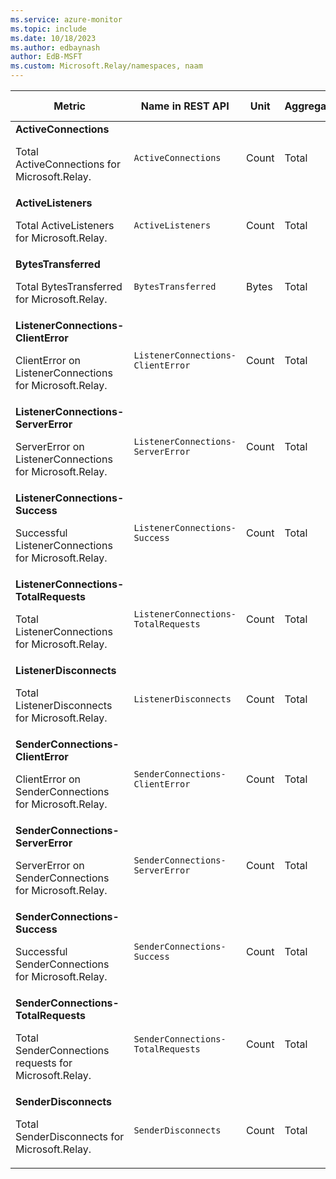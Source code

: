 ```yaml
---
ms.service: azure-monitor
ms.topic: include
ms.date: 10/18/2023
ms.author: edbaynash
author: EdB-MSFT
ms.custom: Microsoft.Relay/namespaces, naam
---
```

<!--
NOTE:  This content is automatically generated using API calls to Azure. 
Any edits made on these files will be overwritten in the next run of the script. 
There is no benefit in editing these files directly.  
-->
  
  
|Metric|Name in REST API|Unit|Aggregation|Dimensions|Time Grains|DS Export|
|---|---|---|---|---|---|---|
|**ActiveConnections**<p><p>Total ActiveConnections for Microsoft.Relay. |`ActiveConnections` |Count |Total |`EntityName`|PT1M |No|
|**ActiveListeners**<p><p>Total ActiveListeners for Microsoft.Relay. |`ActiveListeners` |Count |Total |`EntityName`|PT1M |No|
|**BytesTransferred**<p><p>Total BytesTransferred for Microsoft.Relay. |`BytesTransferred` |Bytes |Total |`EntityName`|PT1M |Yes|
|**ListenerConnections-ClientError**<p><p>ClientError on ListenerConnections for Microsoft.Relay. |`ListenerConnections-ClientError` |Count |Total |`EntityName`, `OperationResult`|PT1M |No|
|**ListenerConnections-ServerError**<p><p>ServerError on ListenerConnections for Microsoft.Relay. |`ListenerConnections-ServerError` |Count |Total |`EntityName`, `OperationResult`|PT1M |No|
|**ListenerConnections-Success**<p><p>Successful ListenerConnections for Microsoft.Relay. |`ListenerConnections-Success` |Count |Total |`EntityName`, `OperationResult`|PT1M |No|
|**ListenerConnections-TotalRequests**<p><p>Total ListenerConnections for Microsoft.Relay. |`ListenerConnections-TotalRequests` |Count |Total |`EntityName`|PT1M |No|
|**ListenerDisconnects**<p><p>Total ListenerDisconnects for Microsoft.Relay. |`ListenerDisconnects` |Count |Total |`EntityName`|PT1M |No|
|**SenderConnections-ClientError**<p><p>ClientError on SenderConnections for Microsoft.Relay. |`SenderConnections-ClientError` |Count |Total |`EntityName`, `OperationResult`|PT1M |No|
|**SenderConnections-ServerError**<p><p>ServerError on SenderConnections for Microsoft.Relay. |`SenderConnections-ServerError` |Count |Total |`EntityName`, `OperationResult`|PT1M |No|
|**SenderConnections-Success**<p><p>Successful SenderConnections for Microsoft.Relay. |`SenderConnections-Success` |Count |Total |`EntityName`, `OperationResult`|PT1M |No|
|**SenderConnections-TotalRequests**<p><p>Total SenderConnections requests for Microsoft.Relay. |`SenderConnections-TotalRequests` |Count |Total |`EntityName`|PT1M |No|
|**SenderDisconnects**<p><p>Total SenderDisconnects for Microsoft.Relay. |`SenderDisconnects` |Count |Total |`EntityName`|PT1M |No|